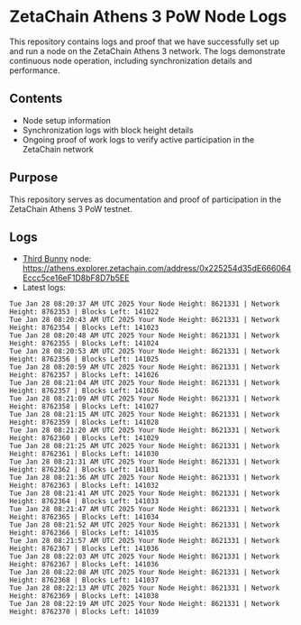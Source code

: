 # ZetaChain Athens 3 PoW Node Logs
This repository contains logs and proof that we have successfully set up and run a node on the ZetaChain Athens 3 network. The logs demonstrate continuous node operation, including synchronization details and performance.

## Contents
- Node setup information
- Synchronization logs with block height details
- Ongoing proof of work logs to verify active participation in the ZetaChain network

## Purpose
This repository serves as documentation and proof of participation in the ZetaChain Athens 3 PoW testnet.

## Logs

- [Third Bunny](https://thirdbunny.xyz/) node: https://athens.explorer.zetachain.com/address/0x225254d35dE666064Eccc5ce16eF1D8bF8D7b5EE
- Latest logs:
```
Tue Jan 28 08:20:37 AM UTC 2025 Your Node Height: 8621331 | Network Height: 8762353 | Blocks Left: 141022
Tue Jan 28 08:20:43 AM UTC 2025 Your Node Height: 8621331 | Network Height: 8762354 | Blocks Left: 141023
Tue Jan 28 08:20:48 AM UTC 2025 Your Node Height: 8621331 | Network Height: 8762355 | Blocks Left: 141024
Tue Jan 28 08:20:53 AM UTC 2025 Your Node Height: 8621331 | Network Height: 8762356 | Blocks Left: 141025
Tue Jan 28 08:20:59 AM UTC 2025 Your Node Height: 8621331 | Network Height: 8762357 | Blocks Left: 141026
Tue Jan 28 08:21:04 AM UTC 2025 Your Node Height: 8621331 | Network Height: 8762357 | Blocks Left: 141026
Tue Jan 28 08:21:09 AM UTC 2025 Your Node Height: 8621331 | Network Height: 8762358 | Blocks Left: 141027
Tue Jan 28 08:21:15 AM UTC 2025 Your Node Height: 8621331 | Network Height: 8762359 | Blocks Left: 141028
Tue Jan 28 08:21:20 AM UTC 2025 Your Node Height: 8621331 | Network Height: 8762360 | Blocks Left: 141029
Tue Jan 28 08:21:25 AM UTC 2025 Your Node Height: 8621331 | Network Height: 8762361 | Blocks Left: 141030
Tue Jan 28 08:21:31 AM UTC 2025 Your Node Height: 8621331 | Network Height: 8762362 | Blocks Left: 141031
Tue Jan 28 08:21:36 AM UTC 2025 Your Node Height: 8621331 | Network Height: 8762363 | Blocks Left: 141032
Tue Jan 28 08:21:41 AM UTC 2025 Your Node Height: 8621331 | Network Height: 8762364 | Blocks Left: 141033
Tue Jan 28 08:21:47 AM UTC 2025 Your Node Height: 8621331 | Network Height: 8762365 | Blocks Left: 141034
Tue Jan 28 08:21:52 AM UTC 2025 Your Node Height: 8621331 | Network Height: 8762366 | Blocks Left: 141035
Tue Jan 28 08:21:57 AM UTC 2025 Your Node Height: 8621331 | Network Height: 8762367 | Blocks Left: 141036
Tue Jan 28 08:22:03 AM UTC 2025 Your Node Height: 8621331 | Network Height: 8762367 | Blocks Left: 141036
Tue Jan 28 08:22:08 AM UTC 2025 Your Node Height: 8621331 | Network Height: 8762368 | Blocks Left: 141037
Tue Jan 28 08:22:13 AM UTC 2025 Your Node Height: 8621331 | Network Height: 8762369 | Blocks Left: 141038
Tue Jan 28 08:22:19 AM UTC 2025 Your Node Height: 8621331 | Network Height: 8762370 | Blocks Left: 141039
```
